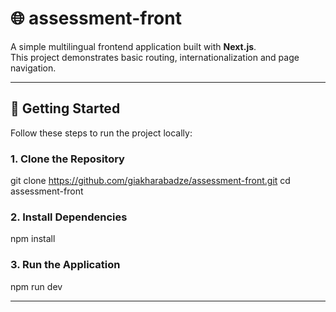 # 🌐 assessment-front

A simple multilingual frontend application built with **Next.js**.  
This project demonstrates basic routing, internationalization and page navigation.

---

## 🚀 Getting Started

Follow these steps to run the project locally:

### 1. Clone the Repository

git clone https://github.com/giakharabadze/assessment-front.git
cd assessment-front

### 2. Install Dependencies

npm install

### 3. Run the Application

npm run dev

---

